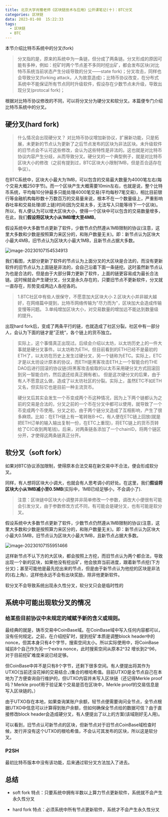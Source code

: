 ```yaml
---
title: 北京大学肖臻老师《区块链技术与应用》公开课笔记(十)：BTC分叉
categories: 区块链
data: 2023-01-08  15:22:33
tags: 
  - 区块链
  - BTC
---
```


本节介绍比特币系统中的分叉(fork)

> 分叉指的是，原来的系统中为一条链，但分成了两条链。分叉形成的原因可能有多种，例如：挖矿时两个节点差不多同时挖出矿，都会发布区块(对比特币系统当前状态产生分歧导致的分叉——state fork)；分叉攻击，同样也会导致分叉(forking attack，人为故意造成)；比特币协议改变，在分布式系统中不能保证所有节点同时升级软件，假设存在少数节点未升级，导致出现分叉(protocal fork)；

根据对比特币协议修改的不同，可以将分叉分为硬分叉和软分叉。本篇便专门介绍比特币系统中的分叉。

## 硬分叉(hard fork)

> 什么情况会出现硬分叉？
> 对比特币协议增加新协议，扩展新功能，只是拓展，未更新的节点认为更新了之后节点发布的区块为非法区块。未升级软件的旧节点会不认可这些修改，会认为这些特性是非法的。这也就是对比特币协议内容产生分歧，从而导致分叉。硬分叉的一个典型例子，就是对比特币区块大小的修改（之前有提到过，BTC区块大小限制1MB，但是否合适存在争议）。

在BTC系统中，区块大小最大为1MB，可以包含的交易最大数量为4000笔左右(每个交易大概250字节)。而一个区块产生大概需要10min左右，也就是说，整个比特币系统，平均每10分钟最多只能处理4000笔交易(平均每秒7笔交易)，相比目前银行等金融机构每秒数十万数百万的交易量来说，根本不在一个数量级上，严重影响吞吐率和交易处理(即上链)时间(因为交易太多，无法写入只能等待下一个区块)。
所以，有人便认为可以增大区块大小，使得一个区块中可以包含的交易数量增多，在此，我们**假设将区块大小从1MB增大至4MB**。

假设系统中大多数节点更新了软件，少数节点仍然遵从1MB限制的协议(注意，这里大多数和少数是按照算力来区分的，和账户数量无关)。即：新节点认为区块大小最大4MB，旧节点认为区块大小最大1MB，且新节点占据大多数。

![image-20230107154534913](https://hanser373.oss-cn-beijing.aliyuncs.com/img/202301071545060.png)

我们看图，大部分更新了软件的节点认为上面分叉的大区块是合法的，而没有更新软件的旧节点认为上面链是非法的，会自己沿着下面一条链挖。这时虽然新节点认为也是合法的，但是由于大部分算力更新了软件，上面的链更容易成为最长合法链。这时候就会产生硬分叉，分叉是永久存在的，只要旧节点不更新软件，分叉就一直存在，形势变成两边人各挖各的。

> 1.BTC社区中有些人很保守，不愿意加大区块大小 2.区块大小并非越大越好，在网络篇中提到，比特币网络传输为"尽力而为"，区块加大会造成传输变慢等问题。 3.单纯增加区块大小，对交易数量的增加远不能达到数量级的提升。

出现hard fork后，变成了两条平行的链，也就造成了社区分裂。社区中有一部分人，会认为下面的链才是”正统“，各个链上的货币独立。

> 实际上，这个事情真正出现过。后续会介绍以太坊，以太坊历史上的一件大事就是硬分叉事件。以太坊称为ETH，但目前看到的ETH已经不是最初的ETH了，以太坊在历史上发生过硬分叉，另一个链称为ETC。实际上，ETC才是以太坊设计原本的协议，而ETH是黑客攻击ETH上一个智能合约THE DAO后进行回滚的协议链(将黑客攻击偷取的以太币采用硬分叉方式回滚回到另一智能合约，然后退还给真正拥有者)。
> 但是这次硬分叉的后果，由于有人不愿意这么做，造成了以太坊社区的分裂。实际上，虽然ETC不如ETH又名，但实际它也是目前一种主流货币。
>
> 硬分叉后其实会发生一个币变成两个币这种情况，因为上下两个链都认为之前的交易是合法的，分叉之前的一个币在分叉中都可以使用，就导致了一个币变成两个币使用。分叉之初，由于两个链分叉造成了互相影响，产生了很多麻烦。比如：在ETH链上有一笔转账B->C，有人便在ETC链上回放(就是把ETH订单的输入输出复制一份，在ETC上重现)，将ETC链上的货币页转给了C(C收到两笔钱)。后来，对两条链各添加了一个chainID，将两个链区分开，才使得这两条链真正分开。

## 软分叉（soft fork）

如果对BTC协议添加限制，使得原本合法交易在新交易中不合法，便会形成软分叉。

同样，有人想将区块大小调大，也就会有人思考调小的好处。在这里，我们**假设将区块大小从1MB减小至0.5MB**(实际中，1MB已经足够小，不会调小了).

> 注意：区块链中区块大小调整并非简单修改一个参数，调改大小便很有可能会引发分叉，由于参数修改方式不同，有可能会是硬分叉，也有可能是软分叉。

假设系统中大多数节点更新了软件，少数节点仍然遵从1MB限制的协议(注意，这里大多数和少数是按照算力来区分的，和账户数量无关)。即：新节点认为区块大小最大0.5MB，旧节点认为区块大小最大1MB，且新节点占据大多数。

![image-20230107155951466](https://hanser373.oss-cn-beijing.aliyuncs.com/img/202301071559609.png)

这样新节点不认下方的大区块，都会按照上方挖，而旧节点认为两个都合法，导致出现一个新的区块，如果他没有挖出矿，他会放弃当前进度，跟着新节点挖(下方分叉)；甚至可能他是最先挖出来的节点，但是由于新节点认为他挖的区块是非法的(右上角)，这样他永远不会有出块奖励，除非他更新软件。

软分叉不会导致系统出现永久性分叉，软分叉只会是临时性的

## 系统中可能出现软分叉的情况

### 给某些目前协议中未规定的域赋予新的含义或规则。

最经典的就是，铸币交易中CoinBase域。在CoinBase域中写入任何内容都可以，没有任何规定。之前，在介绍挖矿时，提到挖矿本质是调整block header中的nonce，但其本身只有4个字节，搜索空间太小。所以实际使用中，将CoinBase域前8个自己作为另一个extra nonce，此时搜索空间从原本2^32 增长到2^96，对于目前挖矿难度来说已经足够。

但CoinBase中并不是只有8个字节，还剩下很多空间。有人便提出将其作为UTXO(当前还没花掉的交易结合，)集合的根哈希值。目前UTXO是全节点自己在本地为了方便查询自行维护的，但UTXO内容并未写入区块链（还记得Merkle proof吗？Merkle proof用于验证某个交易是否在区块中，Merkle proof的交易信息是写入区块链的。）

由于UTXO存在本地，如果查询某账户余额，轻节点便需要询问全节点，全节点根据UTXO中信息可以计算得到账户余额，但如何确保全节点给的数据可信？由于直接修改block header会造成硬分叉，有人便提出了以上的方案(该域刚好无人用)。

可以看到，旧节点认可新节点的区块，但新节点对于旧节点CoinBase域检查时候，发行并没有这个UTXO的根哈希值，不会认可其发布的区块，所以这是软分叉。

### P2SH

最初比特币版本中没有该功能，后来通过软分叉方法加入了进去。

## 总结

- soft fork
  特点：只要系统中拥有半数以上算力节点更新软件，系统就不会产生永久性分叉

- hard fork
  特点：必须系统中所有节点更新软件，系统才不会产生永久性分叉
